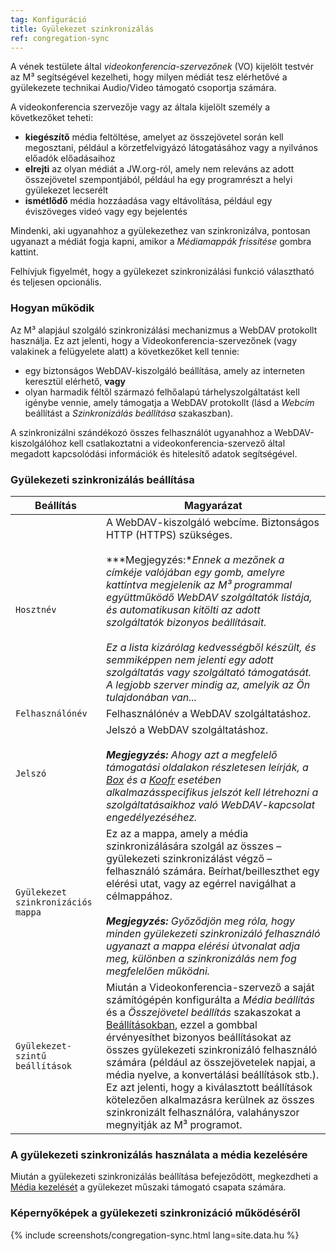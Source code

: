 ```yaml
---
tag: Konfiguráció
title: Gyülekezet szinkronizálás
ref: congregation-sync
---
```


A vének testülete által *videokonferencia-szervezőnek* (VO) kijelölt testvér az M³ segítségével kezelheti, hogy milyen médiát tesz elérhetővé a gyülekezete technikai Audio/Video támogató csoportja számára.

A videokonferencia szervezője vagy az általa kijelölt személy a következőket teheti:

- **kiegészítő** média feltöltése, amelyet az összejövetel során kell megosztani, például a körzetfelvigyázó látogatásához vagy a nyilvános előadók előadásaihoz
- **elrejti** az olyan médiát a JW.org-ról, amely nem releváns az adott összejövetel szempontjából, például ha egy programrészt a helyi gyülekezet lecserélt
- **ismétlődő** média hozzáadása vagy eltávolítása, például egy éviszöveges videó vagy egy bejelentés

Mindenki, aki ugyanahhoz a gyülekezethez van szinkronizálva, pontosan ugyanazt a médiát fogja kapni, amikor a *Médiamappák frissítése* gombra kattint.

Felhívjuk figyelmét, hogy a gyülekezet szinkronizálási funkció választható és teljesen opcionális.

### Hogyan működik

Az M³ alapjául szolgáló szinkronizálási mechanizmus a WebDAV protokollt használja. Ez azt jelenti, hogy a Videokonferencia-szervezőnek (vagy valakinek a felügyelete alatt) a következőket kell tennie:

- egy biztonságos WebDAV-kiszolgáló beállítása, amely az interneten keresztül elérhető, **vagy**
- olyan harmadik féltől származó felhőalapú tárhelyszolgáltatást kell igénybe vennie, amely támogatja a WebDAV protokollt (lásd a *Webcím* beállítást a *Szinkronizálás beállítása* szakaszban).

A szinkronizálni szándékozó összes felhasználót ugyanahhoz a WebDAV-kiszolgálóhoz kell csatlakoztatni a videokonferencia-szervező által megadott kapcsolódási információk és hitelesítő adatok segítségével.

### Gyülekezeti szinkronizálás beállítása

| Beállítás                          | Magyarázat                                                                                                                                                                                                                                                                                                                                                                                                                                                                                                                                               |
| ---------------------------------- | -------------------------------------------------------------------------------------------------------------------------------------------------------------------------------------------------------------------------------------------------------------------------------------------------------------------------------------------------------------------------------------------------------------------------------------------------------------------------------------------------------------------------------------------------------- |
| `Hosztnév`                         | A WebDAV-kiszolgáló webcíme. Biztonságos HTTP (HTTPS) szükséges. <br><br> ***Megjegyzés:**Ennek a mezőnek a címkéje valójában egy gomb, amelyre kattintva megjelenik az M³ programmal együttműködő WebDAV szolgáltatók listája, és automatikusan kitölti az adott szolgáltatók bizonyos beállításait. <br><br> Ez a lista kizárólag kedvességből készült, és semmiképpen nem jelenti egy adott szolgáltatás vagy szolgáltató támogatását. A legjobb szerver mindig az, amelyik az Ön tulajdonában van...*                        |
| `Felhasználónév`                   | Felhasználónév a WebDAV szolgáltatáshoz.                                                                                                                                                                                                                                                                                                                                                                                                                                                                                                                 |
| `Jelszó`                           | Jelszó a WebDAV szolgáltatáshoz. <br><br> ***Megjegyzés:** Ahogy azt a megfelelő támogatási oldalakon részletesen leírják, a [Box](https://support.box.com/hc/en-us/articles/360043696414-WebDAV-with-Box) és a [Koofr](https://koofr.eu/help/koofr_with_webdav/how-do-i-connect-a-service-to-koofr-through-webdav/) esetében alkalmazásspecifikus jelszót kell létrehozni a szolgáltatásaikhoz való WebDAV-kapcsolat engedélyezéséhez.*                                                                                                     |
| `Gyülekezet szinkronizációs mappa` | Ez az a mappa, amely a média szinkronizálására szolgál az összes – gyülekezeti szinkronizálást végző – felhasználó számára. Beírhat/beilleszthet egy elérési utat, vagy az egérrel navigálhat a célmappához. <br><br> ***Megjegyzés:** Győződjön meg róla, hogy minden gyülekezeti szinkronizáló felhasználó ugyanazt a mappa elérési útvonalat adja meg, különben a szinkronizálás nem fog megfelelően működni.*                                                                                                                            |
| `Gyülekezet-szintű beállítások`    | Miután a Videokonferencia-szervező a saját számítógépén konfigurálta a *Média beállítás* és a *Összejövetel beállítás* szakaszokat a [ Beállításokban]({{page.lang}}/#configuration), ezzel a gombbal érvényesíthet bizonyos beállításokat az összes gyülekezeti szinkronizáló felhasználó számára (például az összejövetelek napjai, a média nyelve, a konvertálási beállítások stb.). Ez azt jelenti, hogy a kiválasztott beállítások kötelezően alkalmazásra kerülnek az összes szinkronizált felhasználóra, valahányszor megnyitják az M³ programot. |

### A gyülekezeti szinkronizálás használata a média kezelésére

Miután a gyülekezeti szinkronizálás beállítása befejeződött, megkezdheti a [Média kezelését]({{page.lang}}/#manage-media) a gyülekezet műszaki támogató csapata számára.

### Képernyőképek a gyülekezeti szinkronizáció működéséről

{% include screenshots/congregation-sync.html lang=site.data.hu %}
